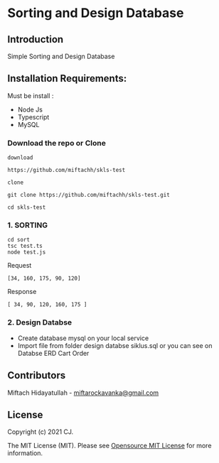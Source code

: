 # Sorting and Design Database

## Introduction

Simple Sorting and Design Database
 
## Installation Requirements:

Must be install :
- Node Js
- Typescript
- MySQL

###  Download the repo or Clone

    download

    https://github.com/miftachh/skls-test

    clone

    git clone https://github.com/miftachh/skls-test.git

    cd skls-test

###  1. SORTING

    cd sort
    tsc test.ts
    node test.js  
Request
```
[34, 160, 175, 90, 120]
```
Response
```
[ 34, 90, 120, 160, 175 ]
```

### 2. Design Databse
	
   * Create database mysql on your local service
   * Import file from folder design databse siklus.sql or you can see on Databse ERD Cart Order 


## Contributors

Miftach Hidayatullah  - miftarockavanka@gmail.com
 
## License

Copyright (c) 2021 CJ.

The MIT License (MIT). Please see [Opensource MIT License](http://www.opensource.org/licenses/MIT) for more information.
